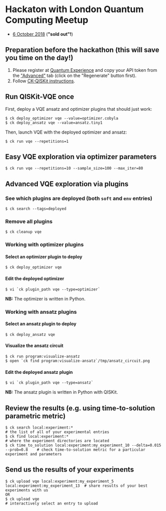 # Hackaton with London Quantum Computing Meetup

* [6 October 2018](https://www.meetup.com/London-Quantum-Computing-Meetup/events/254156028/) (**"sold out"!**)

## Preparation before the hackathon (this will save you time on the day!)

1. Please register at [Quantum Experience](https://quantumexperience.ng.bluemix.net/qx/signup) and copy your API token from the ["Advanced"](https://quantumexperience.ng.bluemix.net/qx/account/advanced) tab (click on the "Regenerate" button first).
1. Follow [CK-QISKit instructions](https://github.com/ctuning/ck-qiskit).

## Run QISKit-VQE once

First, deploy a VQE ansatz and optimizer plugins that should just work:
```
$ ck deploy_optimizer vqe --value=optimizer.cobyla
$ ck deploy_ansatz vqe --value=ansatz.tiny1
```

Then, launch VQE with the deployed optimizer and ansatz:
```
$ ck run vqe --repetitions=1
```

## Easy VQE exploration via optimizer parameters
```
$ ck run vqe --repetitions=10 --sample_size=100 --max_iter=80
```

## Advanced VQE exploration via plugins

### See which plugins are deployed (both `soft` and `env` entries)
```
$ ck search --tags=deployed
```

### Remove all plugins
```
$ ck cleanup vqe
```

### Working with optimizer plugins

#### Select an optimizer plugin to deploy
```
$ ck deploy_optimizer vqe
```

#### Edit the deployed optimizer
```
$ vi `ck plugin_path vqe --type=optimizer`
```
**NB:** The optimizer is written in Python.

### Working with ansatz plugins

#### Select an ansatz plugin to deploy
```
$ ck deploy_ansatz vqe
```

#### Visualize the ansatz circuit
```
$ ck run program:visualize-ansatz
$ open `ck find program:visualize-ansatz`/tmp/ansatz_circuit.png
```

#### Edit the deployed ansatz plugin
```
$ vi `ck plugin_path vqe --type=ansatz`
```
**NB:** The ansatz plugin is written in Python with QISKit.


## Review the results (e.g. using time-to-solution parametric metric)
```
$ ck search local:experiment:*                                                      # the list of all of your experimental entries
$ ck find local:experiment:*                                                        # where the experiment directories are located
$ ck time_to_solution local:experiment:my_experiment_10 --delta=0.015 --prob=0.8    # check time-to-solution metric for a particular experiment and parameters
```

## Send us the results of your experiments
```
$ ck upload vqe local:experiment:my_experiment_5 local:experiment:my_experiment_13  # share results of your best experiments with us
OR
$ ck upload vqe                                                                     # interactively select an entry to upload
```
